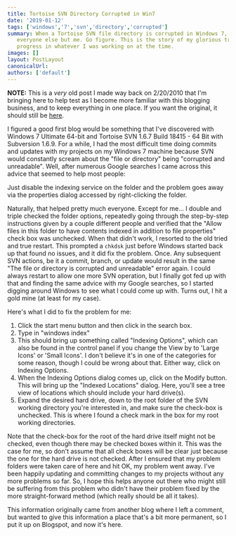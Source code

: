 ```yaml
---
title: Tortoise SVN Directory Corrupted in Win7
date: '2019-01-12'
tags: ['windows','7','svn','directory','corrupted']
summary: When a Tortoise SVN file directory is corrupted in Windows 7, the solutions that Google produces work for
   everyone else but me. Go figure. This is the story of my glorious triumph over Tortoise's efforts to thwart my
   progress in whatever I was working on at the time.
images: []
layout: PostLayout
canonicalUrl:
authors: ['default']
---
```


**NOTE:** This is a *very* old post I made way back on 2/20/2010 that I'm bringing here to help test as I become
more familiar with this blogging business, and to keep everything in one place. If you want the original, it should
still be [here](https://tomizechsterson.blogspot.com/2010/02/tortoise-svn-file-or-directory-is.html).

I figured a good first blog would be something that I've discovered with Windows 7 Ultimate 64-bit and Tortoise SVN
1.6.7 Build 18415 - 64 Bit with Subversion 1.6.9. For a while, I had the most difficult time doing commits and updates
with my projects on my Windows 7 machine because SVN would constantly scream about the "file or directory" being
"corrupted and unreadable". Well, after numerous Google searches I came across this advice that seemed to help most
people:

Just disable the indexing service on the folder and the problem goes away via the properties dialog accessed by
right-clicking the folder.

Naturally, that helped pretty much everyone. Except for me... I double and triple checked the folder options, repeatedly
going through the step-by-step instructions given by a couple different people and verified that the "Allow files in
this folder to have contents indexed in addition to file properties" check box was unchecked. When that didn't work, I
resorted to the old tried and true restart. This prompted a `chkdsk` just before Windows started back up that found no
issues, and it did fix the problem. Once. Any subsequent SVN actions, be it a commit, branch, or update would result in
the same "The file or directory is corrupted and unreadable" error again. I could always restart to allow one more SVN
operation, but I finally got fed up with that and finding the same advice with my Google searches, so I started digging
around Windows to see what I could come up with. Turns out, I hit a gold mine (at least for my case).

Here's what I did to fix the problem for me:
1. Click the start menu button and then click in the search box.
2. Type in "windows index"
3. This should bring up something called "Indexing Options", which can also be found in the control panel if you change
   the View by to 'Large Icons' or 'Small Icons'. I don't believe it's in one of the categories for some reason, though I
   could be wrong about that. Either way, click on Indexing Options.
4. When the Indexing Options dialog comes up, click on the Modify button. This will bring up the "Indexed Locations"
   dialog. Here, you'll see a tree view of locations which should include your hard drive(s).
5. Expand the desired hard drive, down to the root folder of the SVN working directory you're interested in, and make
   sure the check-box is unchecked. This is where I found a check mark in the box for my root working directories.

Note that the check-box for the root of the hard drive itself might not be checked, even though there may be checked
boxes within it. This was the case for me, so don't assume that all check boxes will be clear just because the one for
the hard drive is not checked. After I ensured that my problem folders were taken care of here and hit OK, my problem
went away. I've been happily updating and committing changes to my projects without any more problems so far. So, I
hope this helps anyone out there who might still be suffering from this problem who didn't have their problem fixed by
the more straight-forward method (which really should be all it takes).

This information originally came from another blog where I left a comment, but wanted to give this information a place
that's a bit more permanent, so I put it up on Blogspot, and now it's here.
